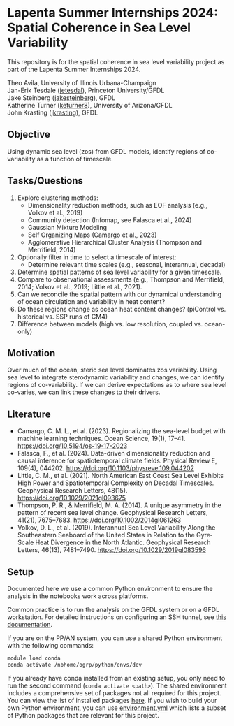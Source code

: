 # Lapenta Summer Internships 2024: Spatial Coherence in Sea Level Variability

This repository is for the spatial coherence in sea level variability project as part of the Lapenta Summer Internships 2024.

Theo Avila, University of Illinois Urbana-Champaign<br>
Jan-Erik Tesdale ([jetesdal](https://github.com/jetesdal)), Princeton University/GFDL<br>
Jake Steinberg ([jakesteinberg](https://github.com/jakesteinberg)), GFDL<br>
Katherine Turner ([keturner8](https://github.com/keturner8)), University of Arizona/GFDL<br>
John Krasting ([jkrasting](https://github.com/jkrasting)), GFDL
    
## Objective
Using dynamic sea level (zos) from GFDL models, identify regions of co-variability as a function of timescale.

## Tasks/Questions
1. Explore clustering methods:
    - Dimensionality reduction methods, such as EOF analysis (e.g., Volkov et al., 2019)
    - Community detection (Infomap, see Falasca et al., 2024)
    - Gaussian Mixture Modeling
    - Self Organizing Maps (Camargo et al., 2023)
    - Agglomerative Hierarchical Cluster Analysis (Thompson and Merrifield, 2014)
2. Optionally filter in time to select a timescale of interest:
    - Determine relevant time scales (e.g., seasonal, interannual, decadal)
3. Determine spatial patterns of sea level variability for a given timescale.
4. Compare to observational assessments (e.g., Thompson and Merrifield, 2014; Volkov et al., 2019; Little et al., 2021).
5. Can we reconcile the spatial pattern with our dynamical understanding of ocean circulation and variability in heat content?
6. Do these regions change as ocean heat content changes? (piControl vs. historical vs. SSP runs of CM4)
7. Difference between models (high vs. low resolution, coupled vs. ocean-only)

## Motivation
Over much of the ocean, steric sea level dominates zos variability. Using sea level to integrate sterodynamic variability and changes, we can identify regions of co-variability. If we can derive expectations as to where sea level co-varies, we can link these changes to their drivers.

## Literature
- Camargo, C. M. L., et al. (2023). Regionalizing the sea-level budget with machine learning techniques. Ocean Science, 19(1), 17–41. https://doi.org/10.5194/os-19-17-2023
- Falasca, F., et al. (2024). Data-driven dimensionality reduction and causal inference for spatiotemporal climate fields. Physical Review E, 109(4), 044202. https://doi.org/10.1103/physreve.109.044202
- Little, C. M., et al. (2021). North American East Coast Sea Level Exhibits High Power and Spatiotemporal Complexity on Decadal Timescales. Geophysical Research Letters, 48(15). https://doi.org/10.1029/2021gl093675
- Thompson, P. R., & Merrifield, M. A. (2014). A unique asymmetry in the pattern of recent sea level change. Geophysical Research Letters, 41(21), 7675–7683. https://doi.org/10.1002/2014gl061263
- Volkov, D. L., et al. (2019). Interannual Sea Level Variability Along the Southeastern Seaboard of the United States in Relation to the Gyre‐Scale Heat Divergence in the North Atlantic. Geophysical Research Letters, 46(13), 7481–7490. https://doi.org/10.1029/2019gl083596

## Setup

Documented here we use a common Python environment to ensure the analysis in the notebooks work across platforms.

Common practice is to run the analysis on the GFDL system or on a GFDL workstation. 
For detailed instructions on configuring an SSH tunnel, see [this documentation](https://hackmd.io/E9g3SumVSGurIV6ai7E1bw).

If you are on the PP/AN system, you can use a shared Python environment with the following commands:
```bash
module load conda
conda activate /nbhome/ogrp/python/envs/dev
```

If you already have conda installed from an existing setup, you only need to run the second command (`conda activate <path>`). The shared environment includes a comprehensive set of packages not all required for this project. You can view the list of installed packages [here](https://github.com/jkrasting/ocean-python). If you wish to build your own Python environment, you can use [environment.yml](./environment.yml) which lists a subset of Python packages that are relevant for this project.


